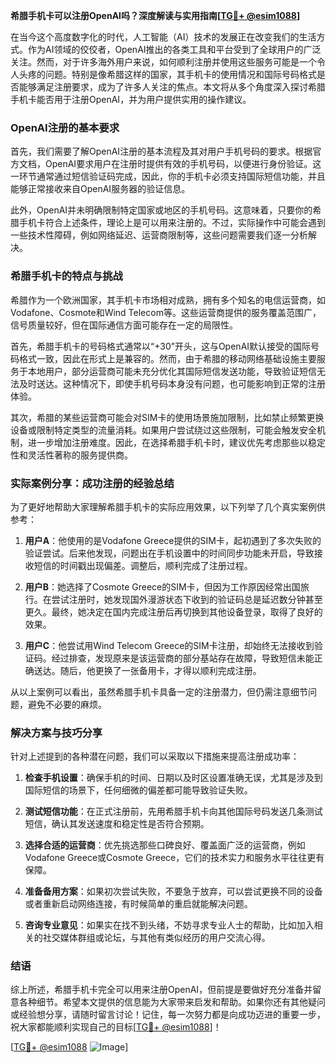 **希腊手机卡可以注册OpenAI吗？深度解读与实用指南[[TG💪+ @esim1088](https://t.me/s/esim1088)]**

在当今这个高度数字化的时代，人工智能（AI）技术的发展正在改变我们的生活方式。作为AI领域的佼佼者，OpenAI推出的各类工具和平台受到了全球用户的广泛关注。然而，对于许多海外用户来说，如何顺利注册并使用这些服务可能是一个令人头疼的问题。特别是像希腊这样的国家，其手机卡的使用情况和国际号码格式是否能够满足注册要求，成为了许多人关注的焦点。本文将从多个角度深入探讨希腊手机卡能否用于注册OpenAI，并为用户提供实用的操作建议。

### OpenAI注册的基本要求

首先，我们需要了解OpenAI注册的基本流程及其对用户手机号码的要求。根据官方文档，OpenAI要求用户在注册时提供有效的手机号码，以便进行身份验证。这一环节通常通过短信验证码完成，因此，你的手机卡必须支持国际短信功能，并且能够正常接收来自OpenAI服务器的验证信息。

此外，OpenAI并未明确限制特定国家或地区的手机号码。这意味着，只要你的希腊手机卡符合上述条件，理论上是可以用来注册的。不过，实际操作中可能会遇到一些技术性障碍，例如网络延迟、运营商限制等，这些问题需要我们逐一分析解决。

### 希腊手机卡的特点与挑战

希腊作为一个欧洲国家，其手机卡市场相对成熟，拥有多个知名的电信运营商，如Vodafone、Cosmote和Wind Telecom等。这些运营商提供的服务覆盖范围广，信号质量较好，但在国际通信方面可能存在一定的局限性。

首先，希腊手机卡的号码格式通常以“+30”开头，这与OpenAI默认接受的国际号码格式一致，因此在形式上是兼容的。然而，由于希腊的移动网络基础设施主要服务于本地用户，部分运营商可能未充分优化其国际短信发送功能，导致验证短信无法及时送达。这种情况下，即使手机号码本身没有问题，也可能影响到正常的注册体验。

其次，希腊的某些运营商可能会对SIM卡的使用场景施加限制，比如禁止频繁更换设备或限制特定类型的流量消耗。如果用户尝试绕过这些限制，可能会触发安全机制，进一步增加注册难度。因此，在选择希腊手机卡时，建议优先考虑那些以稳定性和灵活性著称的服务提供商。

### 实际案例分享：成功注册的经验总结

为了更好地帮助大家理解希腊手机卡的实际应用效果，以下列举了几个真实案例供参考：

1. **用户A**：他使用的是Vodafone Greece提供的SIM卡，起初遇到了多次失败的验证尝试。后来他发现，问题出在手机设置中的时间同步功能未开启，导致接收短信的时间戳出现偏差。调整后，顺利完成了注册过程。
   
2. **用户B**：她选择了Cosmote Greece的SIM卡，但因为工作原因经常出国旅行。在尝试注册时，她发现国外漫游状态下收到的验证码总是延迟数分钟甚至更久。最终，她决定在国内完成注册后再切换到其他设备登录，取得了良好的效果。

3. **用户C**：他尝试用Wind Telecom Greece的SIM卡注册，却始终无法接收到验证码。经过排查，发现原来是该运营商的部分基站存在故障，导致短信未能正确送达。随后，他更换了一张备用卡，才得以顺利完成注册。

从以上案例可以看出，虽然希腊手机卡具备一定的注册潜力，但仍需注意细节问题，避免不必要的麻烦。

### 解决方案与技巧分享

针对上述提到的各种潜在问题，我们可以采取以下措施来提高注册成功率：

1. **检查手机设置**：确保手机的时间、日期以及时区设置准确无误，尤其是涉及到国际短信的场景下，任何细微的偏差都可能导致验证失败。

2. **测试短信功能**：在正式注册前，先用希腊手机卡向其他国际号码发送几条测试短信，确认其发送速度和稳定性是否符合预期。

3. **选择合适的运营商**：优先挑选那些口碑良好、覆盖面广泛的运营商，例如Vodafone Greece或Cosmote Greece，它们的技术实力和服务水平往往更有保障。

4. **准备备用方案**：如果初次尝试失败，不要急于放弃，可以尝试更换不同的设备或者重新启动网络连接，有时候简单的重启就能解决问题。

5. **咨询专业意见**：如果实在找不到头绪，不妨寻求专业人士的帮助，比如加入相关的社交媒体群组或论坛，与其他有类似经历的用户交流心得。

### 结语

综上所述，希腊手机卡完全可以用来注册OpenAI，但前提是要做好充分准备并留意各种细节。希望本文提供的信息能为大家带来启发和帮助。如果你还有其他疑问或经验想分享，请随时留言讨论！记住，每一次努力都是向成功迈进的重要一步，祝大家都能顺利实现自己的目标[[TG💪+ @esim1088](https://t.me/s/esim1088)]！

[[TG💪+ @esim1088](https://t.me/s/esim1088) ![Image](https://i.postimg.cc/4NQfJmqS/Snipaste-2025-05-13-00-14-12.png)]